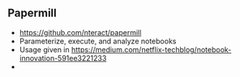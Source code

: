 ## Papermill
* https://github.com/nteract/papermill
* Parameterize, execute, and analyze notebooks
* Usage given in https://medium.com/netflix-techblog/notebook-innovation-591ee3221233
* 
